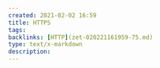 ```yaml
---
created: 2021-02-02 16:59
title: HTTPS
tags:
backlinks: [HTTP](zet-020221161959-75.md)
type: text/x-markdown
description: 
---
```



